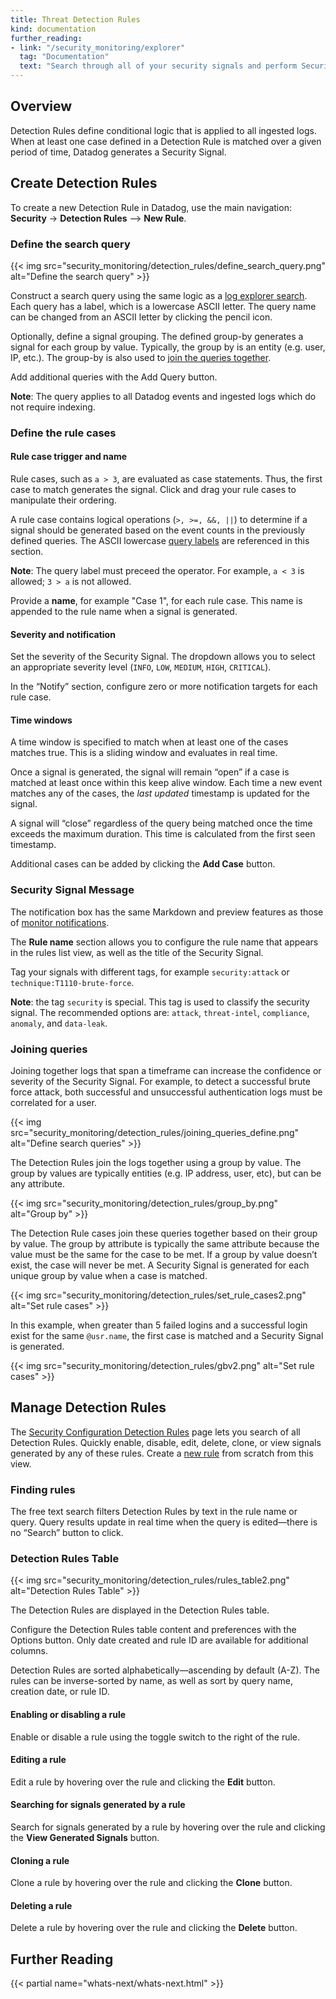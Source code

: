 ```yaml
---
title: Threat Detection Rules
kind: documentation
further_reading:
- link: "/security_monitoring/explorer"
  tag: "Documentation"
  text: "Search through all of your security signals and perform Security Analytics"
---
```


## Overview

Detection Rules define conditional logic that is applied to all ingested logs. When at least one case defined in a Detection Rule is matched over a given period of time, Datadog generates a Security Signal.

## Create Detection Rules

To create a new Detection Rule in Datadog, use the main navigation: **Security** → **Detection Rules** --> **New Rule**.

### Define the search query

{{< img src="security_monitoring/detection_rules/define_search_query.png" alt="Define the search query" >}}

Construct a search query using the same logic as a [log explorer search][1]. Each query has a label, which is a lowercase ASCII letter. The query name can be changed from an ASCII letter by clicking the pencil icon. 

Optionally, define a signal grouping. The defined group-by generates a signal for each group by value. Typically, the group by is an entity (e.g. user, IP, etc.). The group-by is also used to [join the queries together](#joining-queries).

Add additional queries with the Add Query button.

**Note**: The query applies to all Datadog events and ingested logs which do not require indexing.



### Define the rule cases

#### Rule case trigger and name

Rule cases, such as `a > 3`, are evaluated as case statements. Thus, the first case to match generates the signal. Click and drag your rule cases to manipulate their ordering.

A rule case contains logical operations (`>, >=, &&, ||`) to determine if a signal should be generated based on the event counts in the previously defined queries. The ASCII lowercase [query labels](#define-the-search-query) are referenced in this section. 

**Note**: The query label must preceed the operator. For example, `a < 3` is allowed; `3 > a` is not allowed.

Provide a **name**, for example "Case 1", for each rule case. This name is appended to the rule name when a signal is generated. 

#### Severity and notification

Set the severity of the Security Signal. The dropdown allows you to select an appropriate severity level (`INFO`, `LOW`, `MEDIUM`, `HIGH`, `CRITICAL`).

In the “Notify” section, configure zero or more notification targets for each rule case. 

#### Time windows

A time window is specified to match when at least one of the cases matches true. This is a sliding window and evaluates in real time. 

Once a signal is generated, the signal will remain “open” if a case is matched at least once within this keep alive window. Each time a new event matches any of the cases, the *last updated* timestamp is updated for the signal. 

A signal will “close” regardless of the query being matched once the time exceeds the maximum duration. This time is calculated from the first seen timestamp. 

Additional cases can be added by clicking the **Add Case** button. 

### Security Signal Message

The notification box has the same Markdown and preview features as those of [monitor notifications][2].

The **Rule name** section allows you to configure the rule name that appears in the rules list view, as well as the title of the Security Signal.

Tag your signals with different tags, for example `security:attack` or `technique:T1110-brute-force`.

**Note**: the tag `security` is special. This tag is used to classify the security signal. The recommended options are: `attack`, `threat-intel`, `compliance`, `anomaly`, and `data-leak`.

### Joining queries

Joining together logs that span a timeframe can increase the confidence or severity of the Security Signal. For example, to detect a successful brute force attack, both successful and unsuccessful authentication logs must be correlated for a user.

{{< img src="security_monitoring/detection_rules/joining_queries_define.png" alt="Define search queries"  >}}

The Detection Rules join the logs together using a group by value. The group by values are typically entities (e.g. IP address, user, etc), but can be any attribute. 

{{< img src="security_monitoring/detection_rules/group_by.png" alt="Group by"  >}}

The Detection Rule cases join these queries together based on their group by value. The group by attribute is typically the same attribute because the value must be the same for the case to be met. If a group by value doesn’t exist, the case will never be met. A Security Signal is generated for each unique group by value when a case is matched.

{{< img src="security_monitoring/detection_rules/set_rule_cases2.png" alt="Set rule cases"  >}}

In this example, when greater than 5 failed logins and a successful login exist for the same `@usr.name`, the first case is matched and a Security Signal is generated. 

{{< img src="security_monitoring/detection_rules/gbv2.png" alt="Set rule cases" >}}

## Manage Detection Rules

The [Security Configuration Detection Rules][3] page lets you search of all Detection Rules. Quickly enable, disable, edit, delete, clone, or view signals generated by any of these rules. Create a [new rule][4] from scratch from this view.

### Finding rules

The free text search filters Detection Rules by text in the rule name or query. Query results update in real time when the query is edited—there is no “Search” button to click.

### Detection Rules Table

{{< img src="security_monitoring/detection_rules/rules_table2.png" alt="Detection Rules Table"  >}}

The Detection Rules are displayed in the Detection Rules table.

Configure the Detection Rules table content and preferences with the Options button. Only date created and rule ID are available for additional columns.

Detection Rules are sorted alphabetically—ascending by default (A-Z). The rules can be inverse-sorted by name, as well as sort by query name, creation date, or rule ID.

#### Enabling or disabling a rule

Enable or disable a rule using the toggle switch to the right of the rule.

#### Editing a rule

Edit a rule by hovering over the rule and clicking the **Edit** button.

#### Searching for signals generated by a rule

Search for signals generated by a rule by hovering over the rule and clicking the **View Generated Signals** button.

#### Cloning a rule

Clone a rule by hovering over the rule and clicking the **Clone** button.

#### Deleting a rule

Delete a rule by hovering over the rule and clicking the **Delete** button.

## Further Reading 
{{< partial name="whats-next/whats-next.html" >}}



[1]: /logs/explorer/search
[2]: /monitors/notifications
[3]: https://app.datadoghq.com/security/configuration/rules
[4]: https://app.datadoghq.com/security/configuration/rules/new
